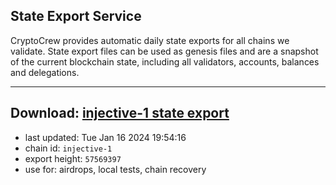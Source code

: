 ## State Export Service
CryptoCrew provides automatic daily state exports for all chains we validate. State export files can be used as genesis files and are a snapshot of the current blockchain state, including all validators, accounts, balances and delegations.

---
**Download: [injective-1 state export](https://dl.ccvalidators.com/SERVICE/injective/injective-1_export_57569397.json)**
---

- last updated: Tue Jan 16 2024 19:54:16
- chain id: `injective-1`
- export height: `57569397`
- use for: airdrops, local tests, chain recovery
